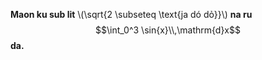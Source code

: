 <script src='https://cdnjs.cloudflare.com/ajax/libs/mathjax/2.7.5/latest.js?config=TeX-MML-AM_CHTML' async></script>

**Maon ku sub lit** \\(\sqrt{2 \subseteq \text{ja dó dỏ}}\\) **na ru** $$\int_0^3 \sin{x}\\,\mathrm{d}x$$ **da.**
